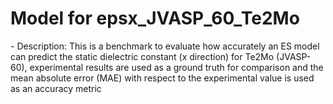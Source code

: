 # Model for epsx_JVASP_60_Te2Mo
<!--benchmark_description--> - Description: This is a benchmark to evaluate how accurately an ES model can predict the static dielectric constant (x direction) for Te2Mo (JVASP-60), experimental results are used as a ground truth for comparison and the mean absolute error (MAE) with respect to the experimental value is used as an accuracy metric<br><div>            <script type="text/javascript">window.PlotlyConfig = {MathJaxConfig: 'local'};</script>     <script src="https://cdn.plot.ly/plotly-2.9.0.min.js"></script>        <div id="3ffb9ce0-a84f-4f99-87bf-454aeeafbd1d" class="plotly-graph-div" style="height:100%; width:100%;"></div>      <script type="text/javascript">                  window.PLOTLYENV=window.PLOTLYENV || {};                  if (document.getElementById("3ffb9ce0-a84f-4f99-87bf-454aeeafbd1d")) {          Plotly.newPlot(            "3ffb9ce0-a84f-4f99-87bf-454aeeafbd1d",            [{"x":["vasp_optb88vdw_linopt","vasp_optb88vdw_dfpt"],"y":[0.7269,1.7232],"type":"bar"}],            {"title":{"text":"ES-SinglePropertyPrediction-epsx_JVASP_60_Te2Mo-dft_3d-test-mae","x":0.5},"yaxis":{"title":{"text":"MAE (epsx_JVASP_60_Te2Mo)"}},"template":{"data":{"bar":[{"error_x":{"color":"#2a3f5f"},"error_y":{"color":"#2a3f5f"},"marker":{"line":{"color":"#E5ECF6","width":0.5},"pattern":{"fillmode":"overlay","size":10,"solidity":0.2}},"type":"bar"}],"barpolar":[{"marker":{"line":{"color":"#E5ECF6","width":0.5},"pattern":{"fillmode":"overlay","size":10,"solidity":0.2}},"type":"barpolar"}],"carpet":[{"aaxis":{"endlinecolor":"#2a3f5f","gridcolor":"white","linecolor":"white","minorgridcolor":"white","startlinecolor":"#2a3f5f"},"baxis":{"endlinecolor":"#2a3f5f","gridcolor":"white","linecolor":"white","minorgridcolor":"white","startlinecolor":"#2a3f5f"},"type":"carpet"}],"choropleth":[{"colorbar":{"outlinewidth":0,"ticks":""},"type":"choropleth"}],"contour":[{"colorbar":{"outlinewidth":0,"ticks":""},"colorscale":[[0.0,"#0d0887"],[0.1111111111111111,"#46039f"],[0.2222222222222222,"#7201a8"],[0.3333333333333333,"#9c179e"],[0.4444444444444444,"#bd3786"],[0.5555555555555556,"#d8576b"],[0.6666666666666666,"#ed7953"],[0.7777777777777778,"#fb9f3a"],[0.8888888888888888,"#fdca26"],[1.0,"#f0f921"]],"type":"contour"}],"contourcarpet":[{"colorbar":{"outlinewidth":0,"ticks":""},"type":"contourcarpet"}],"heatmap":[{"colorbar":{"outlinewidth":0,"ticks":""},"colorscale":[[0.0,"#0d0887"],[0.1111111111111111,"#46039f"],[0.2222222222222222,"#7201a8"],[0.3333333333333333,"#9c179e"],[0.4444444444444444,"#bd3786"],[0.5555555555555556,"#d8576b"],[0.6666666666666666,"#ed7953"],[0.7777777777777778,"#fb9f3a"],[0.8888888888888888,"#fdca26"],[1.0,"#f0f921"]],"type":"heatmap"}],"heatmapgl":[{"colorbar":{"outlinewidth":0,"ticks":""},"colorscale":[[0.0,"#0d0887"],[0.1111111111111111,"#46039f"],[0.2222222222222222,"#7201a8"],[0.3333333333333333,"#9c179e"],[0.4444444444444444,"#bd3786"],[0.5555555555555556,"#d8576b"],[0.6666666666666666,"#ed7953"],[0.7777777777777778,"#fb9f3a"],[0.8888888888888888,"#fdca26"],[1.0,"#f0f921"]],"type":"heatmapgl"}],"histogram":[{"marker":{"pattern":{"fillmode":"overlay","size":10,"solidity":0.2}},"type":"histogram"}],"histogram2d":[{"colorbar":{"outlinewidth":0,"ticks":""},"colorscale":[[0.0,"#0d0887"],[0.1111111111111111,"#46039f"],[0.2222222222222222,"#7201a8"],[0.3333333333333333,"#9c179e"],[0.4444444444444444,"#bd3786"],[0.5555555555555556,"#d8576b"],[0.6666666666666666,"#ed7953"],[0.7777777777777778,"#fb9f3a"],[0.8888888888888888,"#fdca26"],[1.0,"#f0f921"]],"type":"histogram2d"}],"histogram2dcontour":[{"colorbar":{"outlinewidth":0,"ticks":""},"colorscale":[[0.0,"#0d0887"],[0.1111111111111111,"#46039f"],[0.2222222222222222,"#7201a8"],[0.3333333333333333,"#9c179e"],[0.4444444444444444,"#bd3786"],[0.5555555555555556,"#d8576b"],[0.6666666666666666,"#ed7953"],[0.7777777777777778,"#fb9f3a"],[0.8888888888888888,"#fdca26"],[1.0,"#f0f921"]],"type":"histogram2dcontour"}],"mesh3d":[{"colorbar":{"outlinewidth":0,"ticks":""},"type":"mesh3d"}],"parcoords":[{"line":{"colorbar":{"outlinewidth":0,"ticks":""}},"type":"parcoords"}],"pie":[{"automargin":true,"type":"pie"}],"scatter":[{"marker":{"colorbar":{"outlinewidth":0,"ticks":""}},"type":"scatter"}],"scatter3d":[{"line":{"colorbar":{"outlinewidth":0,"ticks":""}},"marker":{"colorbar":{"outlinewidth":0,"ticks":""}},"type":"scatter3d"}],"scattercarpet":[{"marker":{"colorbar":{"outlinewidth":0,"ticks":""}},"type":"scattercarpet"}],"scattergeo":[{"marker":{"colorbar":{"outlinewidth":0,"ticks":""}},"type":"scattergeo"}],"scattergl":[{"marker":{"colorbar":{"outlinewidth":0,"ticks":""}},"type":"scattergl"}],"scattermapbox":[{"marker":{"colorbar":{"outlinewidth":0,"ticks":""}},"type":"scattermapbox"}],"scatterpolar":[{"marker":{"colorbar":{"outlinewidth":0,"ticks":""}},"type":"scatterpolar"}],"scatterpolargl":[{"marker":{"colorbar":{"outlinewidth":0,"ticks":""}},"type":"scatterpolargl"}],"scatterternary":[{"marker":{"colorbar":{"outlinewidth":0,"ticks":""}},"type":"scatterternary"}],"surface":[{"colorbar":{"outlinewidth":0,"ticks":""},"colorscale":[[0.0,"#0d0887"],[0.1111111111111111,"#46039f"],[0.2222222222222222,"#7201a8"],[0.3333333333333333,"#9c179e"],[0.4444444444444444,"#bd3786"],[0.5555555555555556,"#d8576b"],[0.6666666666666666,"#ed7953"],[0.7777777777777778,"#fb9f3a"],[0.8888888888888888,"#fdca26"],[1.0,"#f0f921"]],"type":"surface"}],"table":[{"cells":{"fill":{"color":"#EBF0F8"},"line":{"color":"white"}},"header":{"fill":{"color":"#C8D4E3"},"line":{"color":"white"}},"type":"table"}]},"layout":{"annotationdefaults":{"arrowcolor":"#2a3f5f","arrowhead":0,"arrowwidth":1},"autotypenumbers":"strict","coloraxis":{"colorbar":{"outlinewidth":0,"ticks":""}},"colorscale":{"diverging":[[0,"#8e0152"],[0.1,"#c51b7d"],[0.2,"#de77ae"],[0.3,"#f1b6da"],[0.4,"#fde0ef"],[0.5,"#f7f7f7"],[0.6,"#e6f5d0"],[0.7,"#b8e186"],[0.8,"#7fbc41"],[0.9,"#4d9221"],[1,"#276419"]],"sequential":[[0.0,"#0d0887"],[0.1111111111111111,"#46039f"],[0.2222222222222222,"#7201a8"],[0.3333333333333333,"#9c179e"],[0.4444444444444444,"#bd3786"],[0.5555555555555556,"#d8576b"],[0.6666666666666666,"#ed7953"],[0.7777777777777778,"#fb9f3a"],[0.8888888888888888,"#fdca26"],[1.0,"#f0f921"]],"sequentialminus":[[0.0,"#0d0887"],[0.1111111111111111,"#46039f"],[0.2222222222222222,"#7201a8"],[0.3333333333333333,"#9c179e"],[0.4444444444444444,"#bd3786"],[0.5555555555555556,"#d8576b"],[0.6666666666666666,"#ed7953"],[0.7777777777777778,"#fb9f3a"],[0.8888888888888888,"#fdca26"],[1.0,"#f0f921"]]},"colorway":["#636efa","#EF553B","#00cc96","#ab63fa","#FFA15A","#19d3f3","#FF6692","#B6E880","#FF97FF","#FECB52"],"font":{"color":"#2a3f5f"},"geo":{"bgcolor":"white","lakecolor":"white","landcolor":"#E5ECF6","showlakes":true,"showland":true,"subunitcolor":"white"},"hoverlabel":{"align":"left"},"hovermode":"closest","mapbox":{"style":"light"},"paper_bgcolor":"white","plot_bgcolor":"#E5ECF6","polar":{"angularaxis":{"gridcolor":"white","linecolor":"white","ticks":""},"bgcolor":"#E5ECF6","radialaxis":{"gridcolor":"white","linecolor":"white","ticks":""}},"scene":{"xaxis":{"backgroundcolor":"#E5ECF6","gridcolor":"white","gridwidth":2,"linecolor":"white","showbackground":true,"ticks":"","zerolinecolor":"white"},"yaxis":{"backgroundcolor":"#E5ECF6","gridcolor":"white","gridwidth":2,"linecolor":"white","showbackground":true,"ticks":"","zerolinecolor":"white"},"zaxis":{"backgroundcolor":"#E5ECF6","gridcolor":"white","gridwidth":2,"linecolor":"white","showbackground":true,"ticks":"","zerolinecolor":"white"}},"shapedefaults":{"line":{"color":"#2a3f5f"}},"ternary":{"aaxis":{"gridcolor":"white","linecolor":"white","ticks":""},"baxis":{"gridcolor":"white","linecolor":"white","ticks":""},"bgcolor":"#E5ECF6","caxis":{"gridcolor":"white","linecolor":"white","ticks":""}},"title":{"x":0.05},"xaxis":{"automargin":true,"gridcolor":"white","linecolor":"white","ticks":"","title":{"standoff":15},"zerolinecolor":"white","zerolinewidth":2},"yaxis":{"automargin":true,"gridcolor":"white","linecolor":"white","ticks":"","title":{"standoff":15},"zerolinecolor":"white","zerolinewidth":2}}}},            {"responsive": true}          )        };              </script>    </div><br>Reference(s): [https://www.nature.com/articles/s41524-020-0337-2](https://www.nature.com/articles/s41524-020-0337-2), [https://www.nature.com/articles/sdata201882](https://www.nature.com/articles/sdata201882), [https://doi.org/10.48550/arXiv.2305.11842](https://doi.org/10.48550/arXiv.2305.11842), [https://www.nature.com/articles/s41524-020-00440-1](https://www.nature.com/articles/s41524-020-00440-1)<br>


<h2>Model benchmarks</h2>
<table style="width:100%" id="j_table">
 <thead>
  <tr>
<th>Model name</th>
    <th>Dataset</th>
   <!-- <th>Method</th>-->
    <th>MAE</th>
    <th>Team name</th>
    <th>Dataset size</th>
    <th>Date submitted</th>
    <th>Notes</th>
  </tr>
 </thead>
<!--table_content--><tr><td><a href="https://github.com/usnistgov/jarvis_leaderboard/tree/main/jarvis_leaderboard/contributions/vasp_optb88vdw_linopt" target="_blank">vasp_optb88vdw_linopt</a></td><td>dft_3d</td><td>0.7269</td><td>JARVIS</td><td>1</td><td>01-14-2023</td><td><a href="https://github.com/usnistgov/jarvis_leaderboard/tree/main/jarvis_leaderboard/contributions/vasp_optb88vdw_linopt/ES-SinglePropertyPrediction-epsx_JVASP_60_Te2Mo-dft_3d-test-mae.csv.zip" target="_blank">CSV</a>, <a href="https://github.com/usnistgov/jarvis_leaderboard/tree/main/jarvis_leaderboard/benchmarks/ES/SinglePropertyPrediction/dft_3d_epsx_JVASP_60_Te2Mo.json.zip" target="_blank">JSON</a>, <a href="https://github.com/usnistgov/jarvis_leaderboard/tree/main/jarvis_leaderboard/contributions/vasp_optb88vdw_linopt/run.sh " target="_blank">run.sh</a>, <a href="https://github.com/usnistgov/jarvis_leaderboard/tree/main/jarvis_leaderboard/contributions/vasp_optb88vdw_linopt/metadata.json " target="_blank">Info</a>, <a href="https://www.ctcms.nist.gov/~knc6/static/JARVIS-DFT/JVASP-60.xml " target="_blank">JVASP-60</a></td></tr><!--table_content--><tr><td><a href="https://github.com/usnistgov/jarvis_leaderboard/tree/main/jarvis_leaderboard/contributions/vasp_optb88vdw_dfpt" target="_blank">vasp_optb88vdw_dfpt</a></td><td>dft_3d</td><td>1.7232</td><td>JARVIS</td><td>1</td><td>01-14-2023</td><td><a href="https://github.com/usnistgov/jarvis_leaderboard/tree/main/jarvis_leaderboard/contributions/vasp_optb88vdw_dfpt/ES-SinglePropertyPrediction-epsx_JVASP_60_Te2Mo-dft_3d-test-mae.csv.zip" target="_blank">CSV</a>, <a href="https://github.com/usnistgov/jarvis_leaderboard/tree/main/jarvis_leaderboard/benchmarks/ES/SinglePropertyPrediction/dft_3d_epsx_JVASP_60_Te2Mo.json.zip" target="_blank">JSON</a>, <a href="https://github.com/usnistgov/jarvis_leaderboard/tree/main/jarvis_leaderboard/contributions/vasp_optb88vdw_dfpt/run.sh " target="_blank">run.sh</a>, <a href="https://github.com/usnistgov/jarvis_leaderboard/tree/main/jarvis_leaderboard/contributions/vasp_optb88vdw_dfpt/metadata.json " target="_blank">Info</a>, <a href="https://www.ctcms.nist.gov/~knc6/static/JARVIS-DFT/JVASP-60.xml " target="_blank">JVASP-60</a></td></tr><!--table_content-->
</table>